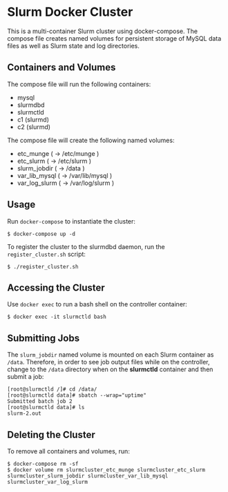 # Slurm Docker Cluster

This is a multi-container Slurm cluster using docker-compose.  The compose file
creates named volumes for persistent storage of MySQL data files as well as
Slurm state and log directories.

## Containers and Volumes

The compose file will run the following containers:

* mysql
* slurmdbd
* slurmctld
* c1 (slurmd)
* c2 (slurmd)

The compose file will create the following named volumes:

* etc_munge         ( -> /etc/munge     )
* etc_slurm         ( -> /etc/slurm     )
* slurm_jobdir      ( -> /data          )
* var_lib_mysql     ( -> /var/lib/mysql )
* var_log_slurm     ( -> /var/log/slurm )

## Usage

Run `docker-compose` to instantiate the cluster:

```console
$ docker-compose up -d
```

To register the cluster to the slurmdbd daemon, run the `register_cluster.sh` script:

```console
$ ./register_cluster.sh
```

## Accessing the Cluster

Use `docker exec` to run a bash shell on the controller container:

```console
$ docker exec -it slurmctld bash
```

## Submitting Jobs

The `slurm_jobdir` named volume is mounted on each Slurm container as `/data`.
Therefore, in order to see job output files while on the controller, change to
the `/data` directory when on the **slurmctld** container and then submit a job:

```console
[root@slurmctld /]# cd /data/
[root@slurmctld data]# sbatch --wrap="uptime"
Submitted batch job 2
[root@slurmctld data]# ls
slurm-2.out
```

## Deleting the Cluster

To remove all containers and volumes, run:

```console
$ docker-compose rm -sf
$ docker volume rm slurmcluster_etc_munge slurmcluster_etc_slurm slurmcluster_slurm_jobdir slurmcluster_var_lib_mysql slurmcluster_var_log_slurm
```
